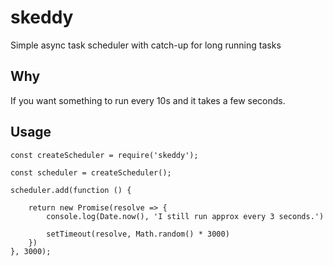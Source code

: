 # skeddy

Simple async task scheduler with catch-up for long running tasks

## Why

If you want something to run every 10s and it takes a few seconds.

## Usage

```
const createScheduler = require('skeddy');

const scheduler = createScheduler();

scheduler.add(function () {

    return new Promise(resolve => {
        console.log(Date.now(), 'I still run approx every 3 seconds.')

        setTimeout(resolve, Math.random() * 3000)
    })
}, 3000);

```